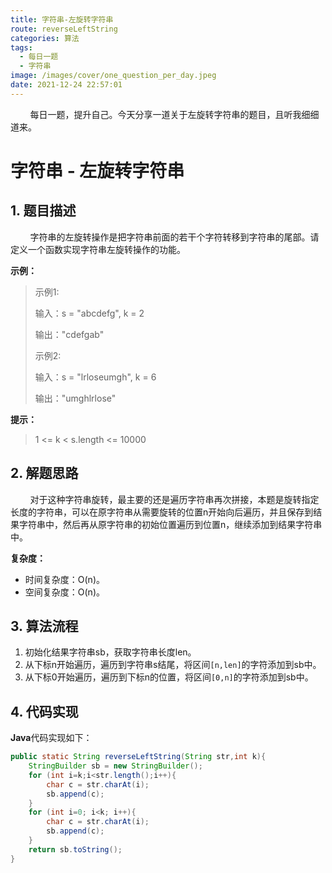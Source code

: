 ```yaml
---
title: 字符串-左旋转字符串
route: reverseLeftString
categories: 算法
tags:
  - 每日一题
  - 字符串
image: /images/cover/one_question_per_day.jpeg
date: 2021-12-24 22:57:01
---
```

&nbsp;&nbsp;&nbsp;&nbsp;&nbsp;&nbsp;&nbsp;&nbsp;每日一题，提升自己。今天分享一道关于左旋转字符串的题目，且听我细细道来。
<!-- more -->

#  字符串 - 左旋转字符串

## 1. 题目描述

&nbsp;&nbsp;&nbsp;&nbsp;&nbsp;&nbsp;&nbsp;&nbsp;字符串的左旋转操作是把字符串前面的若干个字符转移到字符串的尾部。请定义一个函数实现字符串左旋转操作的功能。

**示例：**

> 示例1:
>
> 输入：s = "abcdefg", k = 2
>
> 输出："cdefgab"
>
> 示例2:
>
> 输入：s = "lrloseumgh", k = 6
>
> 输出："umghlrlose"

**提示：**

> 1 <= k < s.length <= 10000

## 2. 解题思路

&nbsp;&nbsp;&nbsp;&nbsp;&nbsp;&nbsp;&nbsp;&nbsp;对于这种字符串旋转，最主要的还是遍历字符串再次拼接，本题是旋转指定长度的字符串，可以在原字符串从需要旋转的位置n开始向后遍历，并且保存到结果字符串中，然后再从原字符串的初始位置遍历到位置n，继续添加到结果字符串中。

**复杂度：**

- 时间复杂度：O(n)。
- 空间复杂度：O(n)。

## 3. 算法流程

1. 初始化结果字符串sb，获取字符串长度len。
2. 从下标n开始遍历，遍历到字符串s结尾，将区间`[n,len]`的字符添加到sb中。
3. 从下标0开始遍历，遍历到下标n的位置，将区间`[0,n]`的字符添加到sb中。


## 4. 代码实现

**Java**代码实现如下：

```java
public static String reverseLeftString(String str,int k){
    StringBuilder sb = new StringBuilder();
    for (int i=k;i<str.length();i++){
        char c = str.charAt(i);
        sb.append(c);
    }
    for (int i=0; i<k; i++){
        char c = str.charAt(i);
        sb.append(c);
    }
    return sb.toString();
}
```

